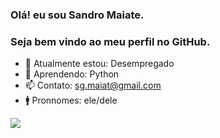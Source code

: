 ### Olá! eu sou Sandro Maiate.
###    Seja bem vindo ao meu perfil no GitHub.


- 🔭 Atualmente estou: Desempregado
- 📝 Aprendendo: Python
- 📫 Contato: sg.maiat@gmail.com
- 🚹 Pronnomes: ele/dele

<div>
  <img height=!180em" src= "https://github-readme-stats.vercel.app/api?username=sgmaiate&show_icons=true&theme=radical"/>
 

</div>

